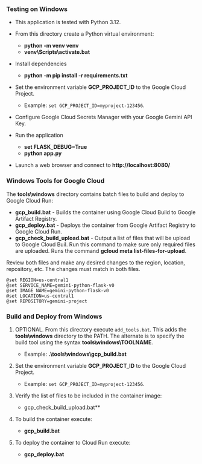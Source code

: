 ### Testing on Windows

 - This application is tested with Python 3.12.
 - From this directory create a Python virtual environment:

    - **python -m venv venv**
    - **venv\Scripts\activate.bat**

 - Install dependencies
    - **python -m pip install -r requirements.txt**

 - Set the environment variable **GCP_PROJECT_ID** to the Google Cloud Project.
    - Example: `set GCP_PROJECT_ID=myproject-123456`.

 - Configure Google Cloud Secrets Manager with your Google Gemini API Key.

 - Run the application
    - **set FLASK_DEBUG=True**
    - **python app.py**

 - Launch a web browser and connect to **http://localhost:8080/**

### Windows Tools for Google Cloud

The **tools\windows** directory contains batch files to build and deploy to Google Cloud Run:

- **gcp_build.bat** - Builds the container using Google Cloud Build to Google Artifact Registry.
- **gcp_deploy.bat** - Deploys the container from Google Artifact Registry to Google Cloud Run.
- **gcp_check_build_upload.bat** - Output a list of files that will be upload to Google Cloud Buil. Run this command to make sure only required files are uploaded. Runs the command **gcloud meta list-files-for-upload**.

Review both files and make any desired changes to the region, location, repository, etc. The changes must match in both files.

    @set REGION=us-central1
    @set SERVICE_NAME=gemini-python-flask-v0
    @set IMAGE_NAME=gemini-python-flask-v0
    @set LOCATION=us-central1
    @set REPOSITORY=gemini-project

### Build and Deploy from Windows
1. OPTIONAL. From this directory execute `add_tools.bat`. This adds the **tools\windows** directory to the PATH. The alternate is to specify the build tool using the syntax **tools\windows\TOOLNAME**.

    - Example: **.\tools\windows\gcp_build.bat**
2. Set the environment variable **GCP_PROJECT_ID** to the Google Cloud Project.

    - Example: `set GCP_PROJECT_ID=myproject-123456`.
3. Verify the list of files to be included in the container image:
    - gcp_check_build_upload.bat**
4. To build the container execute:
    - **gcp_build.bat**
5. To deploy the container to Cloud Run execute:
    - **gcp_deploy.bat**
